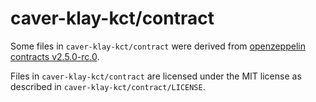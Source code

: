 caver-klay-kct/contract
=================

Some files in `caver-klay-kct/contract` were derived from [openzeppelin contracts v2.5.0-rc.0](https://github.com/OpenZeppelin/openzeppelin-contracts/releases/tag/v2.5.0-rc.0).

Files in `caver-klay-kct/contract` are licensed under the MIT license as described in `caver-klay-kct/contract/LICENSE`.
